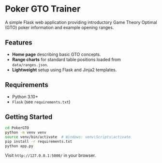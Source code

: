 # Poker GTO Trainer

A simple Flask web application providing introductory Game Theory Optimal (GTO) poker information and example opening ranges.

## Features

* **Home page** describing basic GTO concepts.
* **Range charts** for standard table positions loaded from `data/ranges.json`.
* **Lightweight** setup using Flask and Jinja2 templates.

## Requirements

* Python 3.10+
* `Flask` (see `requirements.txt`)

## Getting Started

```bash
cd PokerGTO
python -m venv venv
source venv/bin/activate  # Windows: venv\Scripts\activate
pip install -r requirements.txt
python app.py
```

Visit `http://127.0.0.1:5000/` in your browser.
